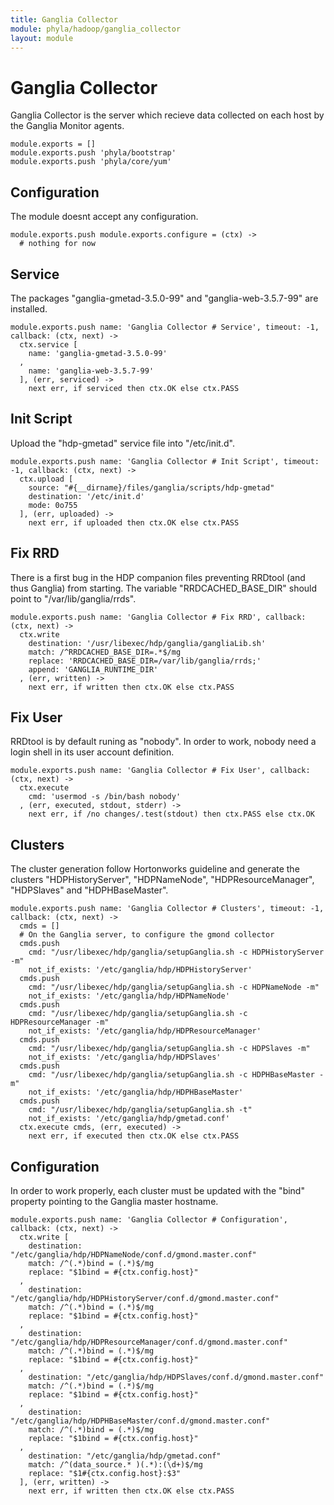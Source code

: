 ```yaml
---
title: Ganglia Collector
module: phyla/hadoop/ganglia_collector
layout: module
---
```


# Ganglia Collector

Ganglia Collector is the server which recieve data collected on each 
host by the Ganglia Monitor agents.

    module.exports = []
    module.exports.push 'phyla/bootstrap'
    module.exports.push 'phyla/core/yum'

## Configuration

The module doesnt accept any configuration.

    module.exports.push module.exports.configure = (ctx) ->
      # nothing for now

## Service

The packages "ganglia-gmetad-3.5.0-99" and "ganglia-web-3.5.7-99" are installed.

    module.exports.push name: 'Ganglia Collector # Service', timeout: -1, callback: (ctx, next) ->
      ctx.service [
        name: 'ganglia-gmetad-3.5.0-99'
      ,
        name: 'ganglia-web-3.5.7-99'
      ], (err, serviced) ->
        next err, if serviced then ctx.OK else ctx.PASS

## Init Script

Upload the "hdp-gmetad" service file into "/etc/init.d".

    module.exports.push name: 'Ganglia Collector # Init Script', timeout: -1, callback: (ctx, next) ->
      ctx.upload [
        source: "#{__dirname}/files/ganglia/scripts/hdp-gmetad"
        destination: '/etc/init.d'
        mode: 0o755
      ], (err, uploaded) ->
        next err, if uploaded then ctx.OK else ctx.PASS

## Fix RRD

There is a first bug in the HDP companion files preventing RRDtool (and 
thus Ganglia) from starting. The variable "RRDCACHED_BASE_DIR" should point to 
"/var/lib/ganglia/rrds".

    module.exports.push name: 'Ganglia Collector # Fix RRD', callback: (ctx, next) ->
      ctx.write
        destination: '/usr/libexec/hdp/ganglia/gangliaLib.sh'
        match: /^RRDCACHED_BASE_DIR=.*$/mg
        replace: 'RRDCACHED_BASE_DIR=/var/lib/ganglia/rrds;'
        append: 'GANGLIA_RUNTIME_DIR'
      , (err, written) ->
        next err, if written then ctx.OK else ctx.PASS

## Fix User

RRDtool is by default runing as "nobody". In order to work, nobody need a login shell
in its user account definition.

    module.exports.push name: 'Ganglia Collector # Fix User', callback: (ctx, next) ->
      ctx.execute
        cmd: 'usermod -s /bin/bash nobody'
      , (err, executed, stdout, stderr) ->
        next err, if /no changes/.test(stdout) then ctx.PASS else ctx.OK

## Clusters

The cluster generation follow Hortonworks guideline and generate the clusters 
"HDPHistoryServer", "HDPNameNode", "HDPResourceManager", "HDPSlaves" and "HDPHBaseMaster".

    module.exports.push name: 'Ganglia Collector # Clusters', timeout: -1, callback: (ctx, next) ->
      cmds = []
      # On the Ganglia server, to configure the gmond collector
      cmds.push 
        cmd: "/usr/libexec/hdp/ganglia/setupGanglia.sh -c HDPHistoryServer -m"
        not_if_exists: '/etc/ganglia/hdp/HDPHistoryServer'
      cmds.push
        cmd: "/usr/libexec/hdp/ganglia/setupGanglia.sh -c HDPNameNode -m"
        not_if_exists: '/etc/ganglia/hdp/HDPNameNode'
      cmds.push
        cmd: "/usr/libexec/hdp/ganglia/setupGanglia.sh -c HDPResourceManager -m"
        not_if_exists: '/etc/ganglia/hdp/HDPResourceManager'
      cmds.push
        cmd: "/usr/libexec/hdp/ganglia/setupGanglia.sh -c HDPSlaves -m"
        not_if_exists: '/etc/ganglia/hdp/HDPSlaves'
      cmds.push
        cmd: "/usr/libexec/hdp/ganglia/setupGanglia.sh -c HDPHBaseMaster -m"
        not_if_exists: '/etc/ganglia/hdp/HDPHBaseMaster'
      cmds.push
        cmd: "/usr/libexec/hdp/ganglia/setupGanglia.sh -t"
        not_if_exists: '/etc/ganglia/hdp/gmetad.conf'
      ctx.execute cmds, (err, executed) ->
        next err, if executed then ctx.OK else ctx.PASS

## Configuration

In order to work properly, each cluster must be updated with the "bind" property 
pointing to the Ganglia master hostname.

    module.exports.push name: 'Ganglia Collector # Configuration', callback: (ctx, next) ->
      ctx.write [
        destination: "/etc/ganglia/hdp/HDPNameNode/conf.d/gmond.master.conf"
        match: /^(.*)bind = (.*)$/mg
        replace: "$1bind = #{ctx.config.host}"
      ,
        destination: "/etc/ganglia/hdp/HDPHistoryServer/conf.d/gmond.master.conf"
        match: /^(.*)bind = (.*)$/mg
        replace: "$1bind = #{ctx.config.host}"
      ,
        destination: "/etc/ganglia/hdp/HDPResourceManager/conf.d/gmond.master.conf"
        match: /^(.*)bind = (.*)$/mg
        replace: "$1bind = #{ctx.config.host}"
      ,
        destination: "/etc/ganglia/hdp/HDPSlaves/conf.d/gmond.master.conf"
        match: /^(.*)bind = (.*)$/mg
        replace: "$1bind = #{ctx.config.host}"
      ,
        destination: "/etc/ganglia/hdp/HDPHBaseMaster/conf.d/gmond.master.conf"
        match: /^(.*)bind = (.*)$/mg
        replace: "$1bind = #{ctx.config.host}"
      ,
        destination: "/etc/ganglia/hdp/gmetad.conf"
        match: /^(data_source.* )(.*):(\d+)$/mg
        replace: "$1#{ctx.config.host}:$3"
      ], (err, written) ->
        next err, if written then ctx.OK else ctx.PASS







